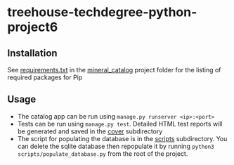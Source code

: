 treehouse-techdegree-python-project6
====================================

Installation
------------
See [requirements.txt][link01] in the [mineral_catalog][link02] project folder for the listing of required packages for Pip


Usage
-----
- The catalog app can be run using `manage.py runserver <ip>:<port>`
- Tests can be run using `manage.py test`. Detailed HTML test reports will be generated and saved in the [cover][link03] subdirectory
- The script for populating the database is in the [scripts][link04] subdirectory. You can delete the sqlite database then repopulate
  it by running `python3 scripts/populate_database.py` from the root of the project.



[link01]: https://github.com/Crossroadsman/treehouse-techdegree-python-project6/blob/master/mineral_catalog/requirements.txt
[link02]: https://github.com/Crossroadsman/treehouse-techdegree-python-project6/tree/master/mineral_catalog
[link03]: https://github.com/Crossroadsman/treehouse-techdegree-python-project6/tree/master/mineral_catalog/cover
[link04]: https://github.com/Crossroadsman/treehouse-techdegree-python-project6/tree/master/mineral_catalog/scripts
